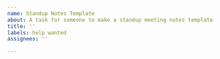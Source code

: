```yaml
---
name: Standup Notes Template
about: A task for someone to make a standup meeting notes template
title: ''
labels: help wanted
assignees: ''

---
```



